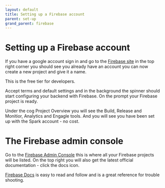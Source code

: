 ```yaml
---
layout: default
title: Setting up a Firebase account
parent: set-up
grand_parent: firebase
---
```


# Setting up a Firebase account

If you have a google account sign in and go to the [Firebase site](https://firebase.google.com/) in the top right corner you should see you already have an account you can now create a new project and give it a name.

This is the free tier for developers.

Accept terms and default settings and in the background the spinner should start configuring your backend with Firebase. On the prompt your Firebase project is ready.

Under the cog Project Overview you will see the Build, Release and Monitior, Analytics and Engagle tools. And you will see you have been set up with the Spark account - no cost.

# The Firebase admin console

Go to the [Firebase Admin Console](https://console.firebase.google.com/) this is where all your Firebase projects will be listed. On the top right you will also get the latest official documentation - click the docs icon.

[Firebase Docs](https://firebase.google.com/docs) is easy to read and follow and is a great reference for trouble shooting.